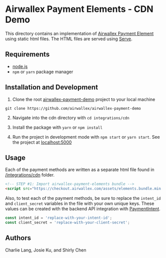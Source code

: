 # Airwallex Payment Elements - CDN Demo

This directory contains an implementation of [Airwallex Payment Element](https://www.npmjs.com/package/airwallex-payment-elements) using static html files. The HTML files are served using [Serve](https://www.npmjs.com/package/serve).

## Requirements

- [node.js](https://nodejs.org/en/)
- `npm` or `yarn` package manager

## Installation and Development

1. Clone the root [airwallex-payment-demo](https://github.com/airwallex/airwallex-payment-demo) project to your local machine

`git clone https://github.com/airwallex/airwallex-payment-demo`

2. Navigate into the cdn directory with `cd integrations/cdn`

3. Install the package with `yarn` or `npm install`

4. Run the project in development mode with `npm start` or `yarn start`. See the project at [localhost:5000](http://localhost:5000)

## Usage

Each of the payment methods are written as a separate html file found in [/integrations/cdn](/integrations/cdn) folder.

```html
<!-- STEP #1: Import airwallex-payment-elements bundle -->
<script src="https://checkout.airwallex.com/assets/elements.bundle.min.js"></script>
```

Also, to test each of the payment methods, be sure to replace the `intent_id` and `client_secret` variables in the file with your own unique keys. These values can be created with the backend API integration with [PaymentIntent](https://www.airwallex.com/docs/api#/Payment_Acceptance/Payment_Intents/Intro).

```jsx
const intent_id = 'replace-with-your-intent-id';
const client_secret = 'replace-with-your-client-secret';
```

## Authors

Charlie Lang, Josie Ku, and Shirly Chen
